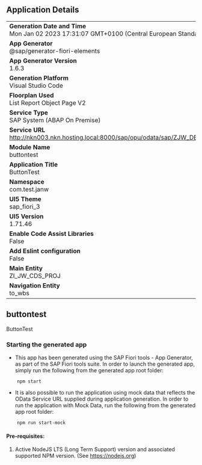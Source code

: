## Application Details
|               |
| ------------- |
|**Generation Date and Time**<br>Mon Jan 02 2023 17:31:07 GMT+0100 (Central European Standard Time)|
|**App Generator**<br>@sap/generator-fiori-elements|
|**App Generator Version**<br>1.6.3|
|**Generation Platform**<br>Visual Studio Code|
|**Floorplan Used**<br>List Report Object Page V2|
|**Service Type**<br>SAP System (ABAP On Premise)|
|**Service URL**<br>http://nkn003.nkn.hosting.local:8000/sap/opu/odata/sap/ZJW_DEMO_BUTTON_SRV
|**Module Name**<br>buttontest|
|**Application Title**<br>ButtonTest|
|**Namespace**<br>com.test.janw|
|**UI5 Theme**<br>sap_fiori_3|
|**UI5 Version**<br>1.71.46|
|**Enable Code Assist Libraries**<br>False|
|**Add Eslint configuration**<br>False|
|**Main Entity**<br>ZI_JW_CDS_PROJ|
|**Navigation Entity**<br>to_wbs|

## buttontest

ButtonTest

### Starting the generated app

-   This app has been generated using the SAP Fiori tools - App Generator, as part of the SAP Fiori tools suite.  In order to launch the generated app, simply run the following from the generated app root folder:

```
    npm start
```

- It is also possible to run the application using mock data that reflects the OData Service URL supplied during application generation.  In order to run the application with Mock Data, run the following from the generated app root folder:

```
    npm run start-mock
```

#### Pre-requisites:

1. Active NodeJS LTS (Long Term Support) version and associated supported NPM version.  (See https://nodejs.org)


